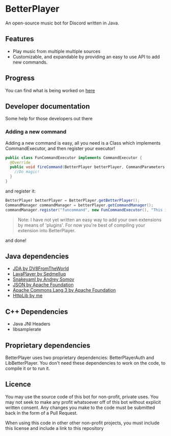# BetterPlayer
An open-source music bot for Discord written in Java.

## Features
- Play music from multiple multiple sources
- Customizable, and expandable by providing an easy to use API to add new commands.

## Progress
You can find what is being worked on [here](https://trello.com/b/2n8vzaSp/betterplayer)

## Developer documentation
Some help for those developers out there

### Adding a new command
Adding a new command is easy, all you need is a Class which implements CommandExecutor, and then register your executor!
```java
public class FunCommandExecutor implements CommandExecutor {
  @Override
  public void fireCommand(BetterPlayer betterPlayer, CommandParameters parameters) {
    //Do magic!
  }
}
```
and register it:
```java
BetterPlayer betterPlayer = BetterPlayer.getBetterPlayer();
CommandManager commandManager = betterPlayer.getCommandManager();
commandManager.register("funcommand", new FunCommandExecutor(), "This is a fun command!");
```
>Note: I have not yet written an easy way to add your own extensions by means of 'plugins'. For now you're best of compiling your extension into BetterPlayer.

and done!

## Java dependencies
- [JDA by DV8FromTheWorld](https://github.com/DV8FromTheWorld/JDA)
- [LavaPlayer by Sedmelluq](https://github.com/sedmelluq/lavaplayer)
- [Snakeyaml by Andrey Somov](https://bitbucket.org/asomov/snakeyaml/src/master/)
- [JSON by Apache Foundation](https://mvnrepository.com/artifact/org.json/json)
- [Apache Commons Lang 3 by Apache Foundation](https://commons.apache.org/proper/commons-lang/)
- [HttpLib by me](https://github.com/TheDutchMC/HttpLib)

## C++ Dependencies
- Java JNI Headers
- libsamplerate

## Proprietary dependencies
BetterPlayer uses two proprietary dependencies: BetterPlayerAuth and LibBetterPlayer. You don't need these dependencies to work on the code, to compile it or to run it.

## Licence
You may use the source code of this bot for non-profit, private uses. You may not seek to make any profit whatsoever off of this bot without explicit written consent. Any changes you make to the code must be submitted back in the form of a Pull Request.

When using this code in other other non-profit projects, you must include this license and include a link to this repository

